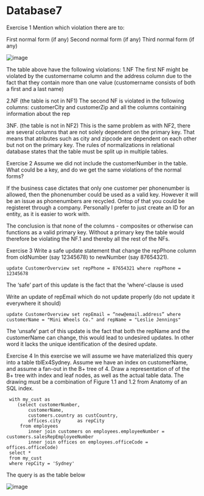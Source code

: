 # Database7

Exercise 1
Mention which violation there are to:

First normal form (if any)
Second normal form (if any)
Third normal form (if any)


![image](https://user-images.githubusercontent.com/40825848/54499266-0abd6700-4910-11e9-9e49-fdb4160a715c.png)


The table above have the following violations:
1.NF
The first NF might be violated by the customername column and the address column due to the fact that they contain more than one value (customername consists of both a first and a last name)

2.NF
(the table is not in NF1)
The second NF is violated in the following columns:
customerCity and customerZip and all the columns containing information about the rep 

3NF.
(the table is not in NF2)
This is the same problem as with NF2, there are several columns that are not solely dependent on the primary key. That means that atributes such as city and zipcode are dependent on each other but not on the primary key. The rules of normalizations in relational database states that the table must be split up in multiple tables.

Exercise 2
Assume we did not include the customerNumber in the table. What could be a key, and do we get the same violations of the normal forms?

If the business case dictates that only one customer per phonenumber is allowed, then the phonenumber could be used as a valid key. However it will be an issue as phonenumbers are recycled. Ontop of that you could be registeret through a company. Personally I prefer to just create an ID for an entity, as it is easier to work with.
 
The conclusion is that none of the columns - composites or otherwise can functions as a valid primary key. 
Without a primary key the table would therefore be violating the NF.1 and thereby all the rest of the NFs.

Exercise 3
Write a safe update statement that change the repPhone column from oldNumber (say 12345678) to newNumber (say 87654321).
  
    update CustomerOverview set repPhone = 87654321 where repPhone = 12345678

The ‘safe’ part of this update is the fact that the ‘where’-clause is used

Write an update of repEmail which do not update properly (do not update it everywhere it should)

    update CustomerOverview set repEmail = “new@email.address” where customerName = "Mini Wheels Co." and repName = "Leslie Jennings"

The ‘unsafe’ part of this update is the fact that both the repName and the customerName can change, this would lead to undesired updates. In other word it lacks the unique identification of the desired update. 

Exercise 4
In this exercise we will assume we have materialized this query into a table tblEx4Sydney.
Assume we have an index on customerName, and assume a fan-out in the B+ tree of 4.
Draw a representation of of the B+ tree with index and leaf nodes, as well as the actual table data. The drawing must be a combination of Figure 1.1 and 1.2 from Anatomy of an SQL index.

     with my_cust as
        (select customerNumber,
            customerName,
            customers.country as custCountry,
            offices.city      as repCity
         from employees
            inner join customers on employees.employeeNumber = customers.salesRepEmployeeNumber
            inner join offices on employees.officeCode = offices.officeCode)
     select *
     from my_cust
     where repCity = 'Sydney'

The query is as the table below

![image](https://user-images.githubusercontent.com/40825848/54499937-e9607900-4917-11e9-898a-9f6ea2077bff.png)

